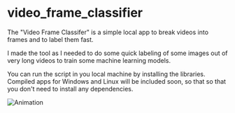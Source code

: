 # video_frame_classifier

The "Video Frame Classifer" is a simple local app to break videos into frames and to label them fast. 

I made the tool as I needed to do some quick labeling of some images out of very long videos to train some machine learning models.

You can run the script in you local machine by installing the libraries. Compiled apps for Windows and Linux will be included soon, so that so that you don't need to install any dependencies. 


![Animation](VideoGIF.gif)

